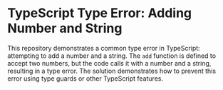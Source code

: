 # TypeScript Type Error: Adding Number and String

This repository demonstrates a common type error in TypeScript: attempting to add a number and a string.  The `add` function is defined to accept two numbers, but the code calls it with a number and a string, resulting in a type error. The solution demonstrates how to prevent this error using type guards or other TypeScript features.